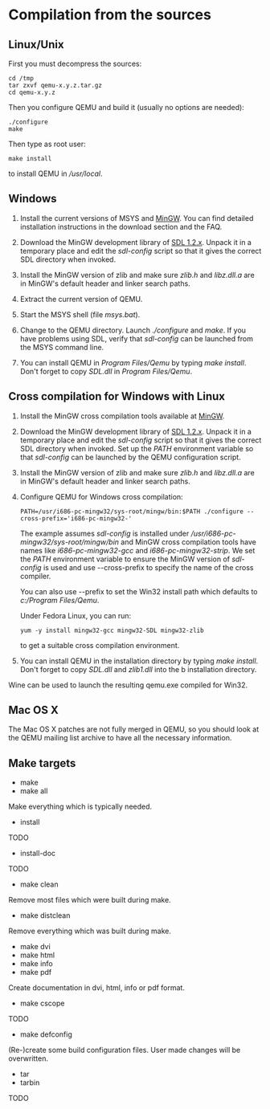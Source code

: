 Compilation from the sources
============================

Linux/Unix
----------

First you must decompress the sources:

    cd /tmp
    tar zxvf qemu-x.y.z.tar.gz
    cd qemu-x.y.z

Then you configure QEMU and build it (usually no options are needed):

    ./configure
    make

Then type as root user:

    make install

to install QEMU in */usr/local*.

Windows
-------

 1. Install the current versions of MSYS and [MinGW](http://www.mingw.org/). You
    can find detailed installation instructions in the download section and the
    FAQ.

 2. Download the MinGW development library of
    [SDL 1.2.x](http://www.libsdl.org). Unpack it in a temporary place and edit
    the *sdl-config* script so that it gives the correct SDL directory when
    invoked.

 3. Install the MinGW version of zlib and make sure *zlib.h* and *libz.dll.a*
    are in MinGW's default header and linker search paths.

 4. Extract the current version of QEMU.

 5. Start the MSYS shell (file *msys.bat*).

 6. Change to the QEMU directory. Launch *./configure* and *make*.  If you have
    problems using SDL, verify that *sdl-config* can be launched from the MSYS
    command line.

 7. You can install QEMU in *Program Files/Qemu* by typing *make install*.
    Don't forget to copy *SDL.dll* in *Program Files/Qemu*.

Cross compilation for Windows with Linux
----------------------------------------

 1. Install the MinGW cross compilation tools available at
    [MinGW](http://www.mingw.org/).

 2. Download the MinGW development library of
    [SDL 1.2.x](http://www.libsdl.org). Unpack it in a temporary place and
    edit the *sdl-config* script so that it gives the correct SDL directory
    when invoked.  Set up the *PATH* environment variable so that *sdl-config*
    can be launched by the QEMU configuration script.

 3. Install the MinGW version of zlib and make sure *zlib.h* and *libz.dll.a*
    are in MinGW's default header and linker search paths.

 4. Configure QEMU for Windows cross compilation:

        PATH=/usr/i686-pc-mingw32/sys-root/mingw/bin:$PATH ./configure --cross-prefix='i686-pc-mingw32-'

    The example assumes *sdl-config* is installed under
    */usr/i686-pc-mingw32/sys-root/mingw/bin* and MinGW cross compilation tools
    have names like *i686-pc-mingw32-gcc* and *i686-pc-mingw32-strip*. We set
    the *PATH* environment variable to ensure the MinGW version of *sdl-config*
    is used and use --cross-prefix to specify the name of the cross compiler.

    You can also use --prefix to set the Win32 install path which defaults to
     *c:/Program Files/Qemu*.

    Under Fedora Linux, you can run:

        yum -y install mingw32-gcc mingw32-SDL mingw32-zlib

    to get a suitable cross compilation environment.

 5.  You can install QEMU in the installation directory by typing *make
     install*. Don't forget to copy *SDL.dll* and *zlib1.dll* into the b
     installation directory.

Wine can be used to launch the resulting qemu.exe compiled for Win32.

Mac OS X
--------

The Mac OS X patches are not fully merged in QEMU, so you should look at the
QEMU mailing list archive to have all the necessary information.

Make targets
------------

 * make
 * make all

Make everything which is typically needed.

 * install

TODO

 * install-doc

TODO

 * make clean

Remove most files which were built during make.

 * make distclean

Remove everything which was built during make.

 * make dvi
 * make html
 * make info
 * make pdf

Create documentation in dvi, html, info or pdf format.

 * make cscope

TODO

 * make defconfig

(Re-)create some build configuration files. User made changes will be
overwritten.

 * tar
 * tarbin

TODO
